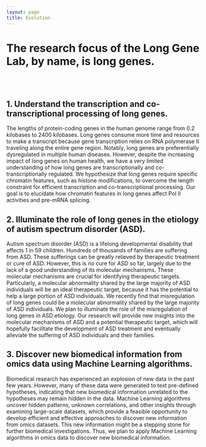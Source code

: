 ```yaml
---
layout: page
title: Evolution 
---
```


# The research focus of the Long Gene Lab, by name, is long genes.
 <br>
 <br>
 
## 1. Understand the transcription and co-transcriptional processing of long genes.<br>
The lengths of protein-coding genes in the human genome range from 0.2 kilobases to 2400 kilobases. Long genes consume more time and resources to make a transcript because gene transcription relies on RNA polymerase II traveling along the entire gene region. Notably, long genes are preferentially dysregulated in multiple human diseases. However, despite the increasing impact of long genes on human health, we have a very limited understanding of how long genes are transcriptionally and co-transcriptionally regulated. We hypothesize that long genes require specific chromatin features, such as histone modifications, to overcome the length constraint for efficient transcription and co-transcriptional processing. Our goal is to elucidate how chromatin features in long genes affect Pol II activities and pre-mRNA splicing. 
<br>


## 2. Illuminate the role of long genes in the etiology of autism spectrum disorder (ASD).<br>
Autism spectrum disorder (ASD) is a lifelong developmental disability that affects 1 in 59 children. Hundreds of thousands of families are suffering from ASD. These sufferings can be greatly relieved by therapeutic treatment or cure of ASD. However, this is no cure for ASD so far, largely due to the lack of a good understanding of its molecular mechanisms. These molecular mechanisms are crucial for identifying therapeutic targets. Particularly, a molecular abnormality shared by the large majority of ASD individuals will be an ideal therapeutic target, because it has the potential to help a large portion of ASD individuals. We recently find that misregulation of long genes could be a molecular abnormality shared by the large majority of ASD individuals. We plan to illuminate the role of the misregulation of long genes in ASD etiology. Our research will provide new insights into the molecular mechanisms of ASD and a potential therapeutic target, which will hopefully facilitate the development of ASD treatment and eventually alleviate the suffering of ASD individuals and their families. <br>  


## 3. Discover new biomedical information from omics data using Machine Learning algorithms.<br>
Biomedical research has experienced an explosion of new data in the past few years. However, many of these data were generated to test pre-defined hypotheses, indicating that new biomedical information unrelated to the hypotheses may remain hidden in the data. Machine Learning algorithms uncover hidden patterns, unknown correlations, and other insights through examining large-scale datasets, which provide a feasible opportunity to develop efficient and effective approaches to discover new information from omics datasets. This new information might be a stepping stone for further biomedical investigations. Thus, we plan to apply Machine Learning algorithms in omics data to discover new biomedical information. 
<br>

